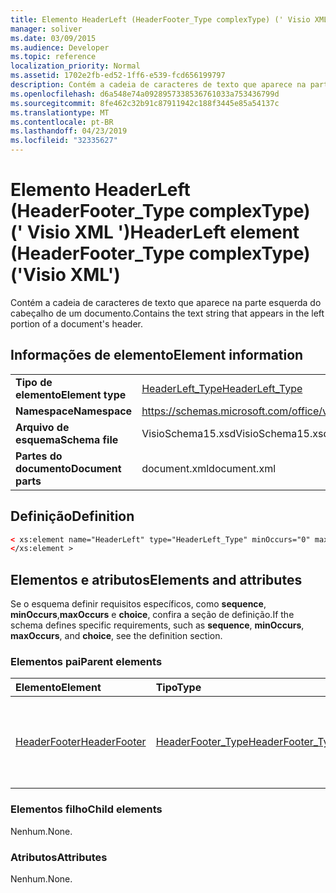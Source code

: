 ```yaml
---
title: Elemento HeaderLeft (HeaderFooter_Type complexType) (' Visio XML ')
manager: soliver
ms.date: 03/09/2015
ms.audience: Developer
ms.topic: reference
localization_priority: Normal
ms.assetid: 1702e2fb-ed52-1ff6-e539-fcd656199797
description: Contém a cadeia de caracteres de texto que aparece na parte esquerda do cabeçalho de um documento.
ms.openlocfilehash: d6a548e74a0928957338536761033a753436799d
ms.sourcegitcommit: 8fe462c32b91c87911942c188f3445e85a54137c
ms.translationtype: MT
ms.contentlocale: pt-BR
ms.lasthandoff: 04/23/2019
ms.locfileid: "32335627"
---
```

# <a name="headerleft-element-headerfootertype-complextype-visio-xml"></a><span data-ttu-id="71e73-103">Elemento HeaderLeft (HeaderFooter_Type complexType) (' Visio XML ')</span><span class="sxs-lookup"><span data-stu-id="71e73-103">HeaderLeft element (HeaderFooter_Type complexType) ('Visio XML')</span></span>

<span data-ttu-id="71e73-104">Contém a cadeia de caracteres de texto que aparece na parte esquerda do cabeçalho de um documento.</span><span class="sxs-lookup"><span data-stu-id="71e73-104">Contains the text string that appears in the left portion of a document's header.</span></span>
  
## <a name="element-information"></a><span data-ttu-id="71e73-105">Informações de elemento</span><span class="sxs-lookup"><span data-stu-id="71e73-105">Element information</span></span>

|||
|:-----|:-----|
|<span data-ttu-id="71e73-106">**Tipo de elemento**</span><span class="sxs-lookup"><span data-stu-id="71e73-106">**Element type**</span></span> <br/> |[<span data-ttu-id="71e73-107">HeaderLeft_Type</span><span class="sxs-lookup"><span data-stu-id="71e73-107">HeaderLeft_Type</span></span>](headerleft_type-complextypevisio-xml.md) <br/> |
|<span data-ttu-id="71e73-108">**Namespace**</span><span class="sxs-lookup"><span data-stu-id="71e73-108">**Namespace**</span></span> <br/> |https://schemas.microsoft.com/office/visio/2012/main  <br/> |
|<span data-ttu-id="71e73-109">**Arquivo de esquema**</span><span class="sxs-lookup"><span data-stu-id="71e73-109">**Schema file**</span></span> <br/> |<span data-ttu-id="71e73-110">VisioSchema15.xsd</span><span class="sxs-lookup"><span data-stu-id="71e73-110">VisioSchema15.xsd</span></span>  <br/> |
|<span data-ttu-id="71e73-111">**Partes do documento**</span><span class="sxs-lookup"><span data-stu-id="71e73-111">**Document parts**</span></span> <br/> |<span data-ttu-id="71e73-112">document.xml</span><span class="sxs-lookup"><span data-stu-id="71e73-112">document.xml</span></span>  <br/> |
   
## <a name="definition"></a><span data-ttu-id="71e73-113">Definição</span><span class="sxs-lookup"><span data-stu-id="71e73-113">Definition</span></span>

```XML
< xs:element name="HeaderLeft" type="HeaderLeft_Type" minOccurs="0" maxOccurs="1" >
</xs:element >
```

## <a name="elements-and-attributes"></a><span data-ttu-id="71e73-114">Elementos e atributos</span><span class="sxs-lookup"><span data-stu-id="71e73-114">Elements and attributes</span></span>

<span data-ttu-id="71e73-115">Se o esquema definir requisitos específicos, como **sequence**, **minOccurs**,**maxOccurs** e **choice**, confira a seção de definição.</span><span class="sxs-lookup"><span data-stu-id="71e73-115">If the schema defines specific requirements, such as **sequence**, **minOccurs**, **maxOccurs**, and **choice**, see the definition section.</span></span> 
  
### <a name="parent-elements"></a><span data-ttu-id="71e73-116">Elementos pai</span><span class="sxs-lookup"><span data-stu-id="71e73-116">Parent elements</span></span>

|<span data-ttu-id="71e73-117">**Elemento**</span><span class="sxs-lookup"><span data-stu-id="71e73-117">**Element**</span></span>|<span data-ttu-id="71e73-118">**Tipo**</span><span class="sxs-lookup"><span data-stu-id="71e73-118">**Type**</span></span>|<span data-ttu-id="71e73-119">**Descrição**</span><span class="sxs-lookup"><span data-stu-id="71e73-119">**Description**</span></span>|
|:-----|:-----|:-----|
|[<span data-ttu-id="71e73-120">HeaderFooter</span><span class="sxs-lookup"><span data-stu-id="71e73-120">HeaderFooter</span></span>](headerfooter-element-visiodocument_type-complextypevisio-xml.md) <br/> |[<span data-ttu-id="71e73-121">HeaderFooter_Type</span><span class="sxs-lookup"><span data-stu-id="71e73-121">HeaderFooter_Type</span></span>](headerfooter_type-complextypevisio-xml.md) <br/> |<span data-ttu-id="71e73-122">Contém elementos do cabeçalho e rodapé de um documento.</span><span class="sxs-lookup"><span data-stu-id="71e73-122">Contains elements for a document's header and footer.</span></span>  <br/> |
   
### <a name="child-elements"></a><span data-ttu-id="71e73-123">Elementos filho</span><span class="sxs-lookup"><span data-stu-id="71e73-123">Child elements</span></span>

<span data-ttu-id="71e73-124">Nenhum.</span><span class="sxs-lookup"><span data-stu-id="71e73-124">None.</span></span>
  
### <a name="attributes"></a><span data-ttu-id="71e73-125">Atributos</span><span class="sxs-lookup"><span data-stu-id="71e73-125">Attributes</span></span>

<span data-ttu-id="71e73-126">Nenhum.</span><span class="sxs-lookup"><span data-stu-id="71e73-126">None.</span></span>
  

